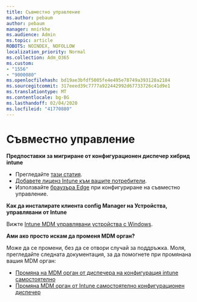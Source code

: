 ```yaml
---
title: Съвместно управление
ms.author: pebaum
author: pebaum
manager: mnirkhe
ms.audience: Admin
ms.topic: article
ROBOTS: NOINDEX, NOFOLLOW
localization_priority: Normal
ms.collection: Adm_O365
ms.custom:
- "1556"
- "9000080"
ms.openlocfilehash: bd19ae3bfdf5005fe4e495e78749a393128a2184
ms.sourcegitcommit: 317eeed39c7777a922442992d67733726c41d9e1
ms.translationtype: MT
ms.contentlocale: bg-BG
ms.lasthandoff: 02/04/2020
ms.locfileid: "41770880"
---
```

# <a name="co-management"></a>Съвместно управление

**Предпоставки за мигриране от конфигурационен диспечер хибрид intune**

- Прегледайте [тази статия](https://docs.microsoft.com/configmgr/mdm/deploy-use/migrate-hybridmdm-to-intunesa).
- [Добавете лиценз Intune към вашите потребители](https://docs.microsoft.com/intune/licenses-assign).
- Използвайте [браузъра Edge](https://www.microsoft.com/windows/microsoft-edge) при конфигуриране на съвместно управление.

**Как да инсталирате клиента config Manager на Устройства, управлявани от Intune**

Вижте [Intune MDM управлявани устройства с Windows](https://docs.microsoft.com/configmgr/core/clients/deploy/deploy-clients-to-windows-computers#bkmk_mdm).

**Ами ако просто искам да променя MDM орган?**

Може да се промени, без да се отвори случай за поддръжка. Моля, прегледайте следната документация, за да помогнете при промянана вашия MDM орган:

- [Промяна на MDM орган от диспечера на конфигурация intune самостоятелно](https://docs.microsoft.com/configmgr/mdm/deploy-use/migrate-change-mdm-authority)
- [Промяна MDM орган от Intune самостоятелно конфигурационен диспечер](https://docs.microsoft.com/configmgr/mdm/deploy-use/change-mdm-authority)
